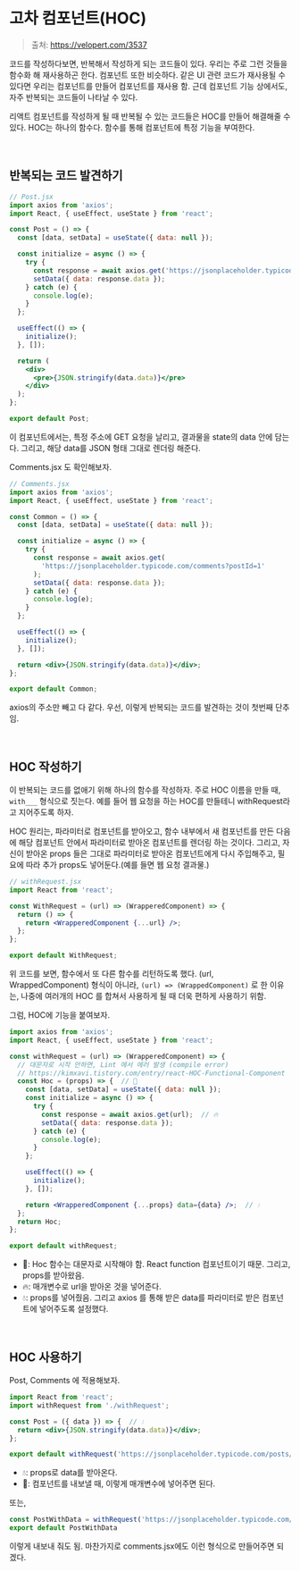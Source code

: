 # 고차 컴포넌트(HOC)

> 출처: https://velopert.com/3537

코드를 작성하다보면, 반복해서 작성하게 되는 코드들이 있다. 우리는 주로 그런 것들을 함수화 해 재사용하곤 한다. 컴포넌트 또한 비슷하다. 같은 UI 관련 코드가 재사용될 수 있다면 우리는 컴포넌트를 만들어 컴포넌트를 재사용 함. 근데 컴포넌트 기능 상에서도, 자주 반복되는 코드들이 나타날 수 있다.

리액트 컴포넌트를 작성하게 될 때 반복될 수 있는 코드들은 HOC를 만들어 해결해줄 수 있다. HOC는 하나의 함수다. 함수를 통해 컴포넌트에 특정 기능을 부여한다.

<br/>

## 반복되는 코드 발견하기

```jsx
// Post.jsx
import axios from 'axios';
import React, { useEffect, useState } from 'react';

const Post = () => {
  const [data, setData] = useState({ data: null });

  const initialize = async () => {
    try {
      const response = await axios.get('https://jsonplaceholder.typicode.com/posts/1');
      setData({ data: response.data });
    } catch (e) {
      console.log(e);
    }
  };

  useEffect(() => {
    initialize();
  }, []);

  return (
    <div>
      <pre>{JSON.stringify(data.data)}</pre>
    </div>
  );
};

export default Post;
```

이 컴포넌트에서는, 특정 주소에 GET 요청을 날리고, 결과물을 state의 data 안에 담는다. 그리고, 해당 data를 JSON 형태 그대로 렌더링 해준다.

Comments.jsx 도 확인해보자.

```jsx
// Comments.jsx
import axios from 'axios';
import React, { useEffect, useState } from 'react';

const Common = () => {
  const [data, setData] = useState({ data: null });

  const initialize = async () => {
    try {
      const response = await axios.get(
        'https://jsonplaceholder.typicode.com/comments?postId=1'
      );
      setData({ data: response.data });
    } catch (e) {
      console.log(e);
    }
  };

  useEffect(() => {
    initialize();
  }, []);

  return <div>{JSON.stringify(data.data)}</div>;
};

export default Common;
```

axios의 주소만 빼고 다 같다. 우선, 이렇게 반복되는 코드를 발견하는 것이 첫번째 단추임.

<br/>

## HOC 작성하기

이 반복되는 코드를 없애기 위해 하나의 함수를 작성하자. 주로 HOC 이름을 만들 때, `with___` 형식으로 짓는다. 예를 들어 웹 요청을 하는 HOC를 만들테니 withRequest라고 지어주도록 하자.

HOC 원리는, 파라미터로 컴포넌트를 받아오고, 함수 내부에서 새 컴포넌트를 만든 다음에 해당 컴포넌트 안에서 파라미터로 받아온 컴포넌트를 렌더링 하는 것이다. 그리고, 자신이 받아온 props 들은 그대로 파라미터로 받아온 컴포넌트에게 다시 주입해주고, 필요에 따라 추가 props도 넣어둔다.(예를 들면 웹 요청 결과물.)

```jsx
// withRequest.jsx
import React from 'react';

const WithRequest = (url) => (WrapperedComponent) => {
  return () => {
    return <WrapperedComponent {...url} />;
  };
};

export default WithRequest;
```

위 코드를 보면, 함수에서 또 다른 함수를 리턴하도록 했다. (url, WrappedComponent) 형식이 아니라, `(url) => (WrappedComponent)` 로 한 이유는, 나중에 여러개의 HOC 를 합쳐서 사용하게 될 때 더욱 편하게 사용하기 위함.

그럼, HOC에 기능을 붙여보자.

```jsx
import axios from 'axios';
import React, { useEffect, useState } from 'react';

const withRequest = (url) => (WrapperedComponent) => {
  // 대문자로 시작 안하면, Lint 에서 에러 발생 (compile error)
  // https://kimxavi.tistory.com/entry/react-HOC-Functional-Component
  const Hoc = (props) => {  // 🌈
    const [data, setData] = useState({ data: null });
    const initialize = async () => {
      try {
        const response = await axios.get(url);  // 🔥
        setData({ data: response.data });
      } catch (e) {
        console.log(e);
      }
    };

    useEffect(() => {
      initialize();
    }, []);

    return <WrapperedComponent {...props} data={data} />;  // 💧
  };
  return Hoc;
};

export default withRequest;
```

- 🌈: Hoc 함수는 대문자로 시작해야 함. React function 컴포넌트이기 때문. 그리고, props를 받아왔음.
- 🔥: 매개변수로 url을 받아온 것을 넣어준다.
- 💧: props를 넣어줬음. 그리고 axios 를 통해 받은 data를 파라미터로 받은 컴포넌트에 넣어주도록 설정했다.

<br/>

## HOC 사용하기

Post, Comments 에 적용해보자.

```jsx
import React from 'react';
import withRequest from './withRequest';

const Post = ({ data }) => {  // 💧
  return <div>{JSON.stringify(data.data)}</div>;
};

export default withRequest('https://jsonplaceholder.typicode.com/posts/1')(Post);  // 🌈
```

- 💧: props로 data를 받아온다.
- 🌈: 컴포넌트를 내보낼 때, 이렇게 매개변수에 넣어주면 된다.

또는,

```jsx
const PostWithData = withRequest('https://jsonplaceholder.typicode.com/posts/1')(Post);
export default PostWithData
```

이렇게 내보내 줘도 됨. 마찬가지로 comments.jsx에도 이런 형식으로 만들어주면 되겠다.
